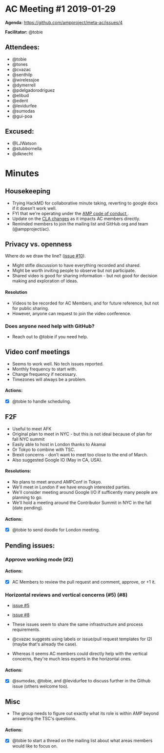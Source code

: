 # AC Meeting #1 2019-01-29

**Agenda:** https://github.com/ampproject/meta-ac/issues/4

**Facilitator:** @tobie

## Attendees:

* @tobie
* @tones
* @cvazac
* @senthilp
* @wirelessjoe
* @dymerrell
* @pdelgadorodriguez
* @elibud
* @edent
* @levidurfee
* @sumodas
* @gui-poa

## Excused:

* @LJWatson
* @stubbornella
* @dknecht

# Minutes

## Housekeeping

* Trying HackMD for collaborative minute taking, reverting to google docs if it doesn't work well.
* FYI that we're operating under the [AMP code of conduct ](https://github.com/ampproject/meta/blob/master/CODE_OF_CONDUCT.md).
* Update on the [CLA changes](https://github.com/ampproject/meta/pull/15/files) as it impacts AC members directly.
* Reminded members to join the mailing list and GitHub org and team (@ampproject/ac).

## Privacy vs. openness 

Where do we draw the line? ([issue #10](https://github.com/ampproject/meta-ac/issues/10)).

* Might stifle discussion to have everything recorded and shared.
* Might be worth inviting people to observe but not participate.
* Shared video is good for sharing information - but not good for decision making and exploration of ideas.

#### Resolution

* Videos to be recorded for AC Members, and for future reference, but not for public sharing.
* However, anyone can request to join the video conference.

### Does anyone need help with GitHub?

* Reach out to @tobie if you need help.

## Video conf meetings

* Seems to work well. No tech issues reported.
* Monthly frequency to start with. 
* Change frequency if necessary. 
* Timezones will always be a problem.

#### Actions:
- [x] @tobie to handle scheduling. 

## F2F

* Useful to meet AFK
* Original plan to meet in NYC - but this is not ideal because of plan for fall NYC summit
* Easily able to host in London thanks to Akamai
* Or Tokyo to combine with TSC.
* Brexit concerns - don't want to meet too close to the end of March. 
* Also suggested Google IO (May in CA, USA).

#### Resolutions:
* No plans to meet around AMPConf in Tokyo.
* We'll meet in London if we have enough interested parties.
* We'll consider meeting around Google I/O if sufficently many people are planning to go.
* We'll hold a meeting around the Contributor Summit in NYC in the fall (date pending).

#### Actions:
- [x] @tobie to send doodle for London meeting. 

## Pending issues:

### Approve working mode (#2)

#### Actions:
- [x] AC Members to review the pull request and comment, approve, or +1 it.

### Horizontal reviews and vertical concerns (#5) (#8)

- [issue #5](https://github.com/ampproject/meta-ac/issues/5)
- [issue #8](https://github.com/ampproject/meta-ac/issues/8)

- These issues seem to share the same infrastructure and process requirements.
- @cvazac suggests using labels or issue/pull request templates for I2I (maybe that's already the case).
- Whereas it seems AC members could directly help with the vertical concerns, they're much less experts in the horizontal ones.

#### Actions:

- [x] @sumodas, @tobie, and @levidurfee to discuss further in the Github issue (others welcome too).

## Misc

- The group needs to figure out exactly what its role is within AMP beyond answering the TSC's questions.

#### Actions:

- [x] @tobie to start a thread on the mailing list about what areas members would like to focus on.






